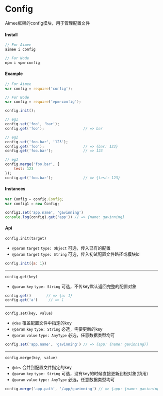 # Config

Aimee框架的config模块，用于管理配置文件


#### Install

```javascript
// For Aimee
aimee i config
```

```javascript
// For Node
npm i vpm-config
```


#### Example
```javascript
// For Aimee
var config = require('config');

```
```javascript
// For Node
var config = require('vpm-config');

```


```javascript
config.init();

// eg1
config.set('foo', 'bar');
config.get('foo');					// => bar

// eg2
config.set('foo.bar', '123');
config.get('foo');					// => {bar: 123}
config.get('foo.bar');				// => 123

// eg3
config.merge('foo.bar', {
    test: 123
});
config.get('foo.bar');				// => {test: 123}
```  

#### Instances
```javascript
var Config = config.Config;
var config1 = new Config;

config1.set('app.name', 'gavinning')
console.log(config1.get('app')) // => {name: gavinning}
```

#### Api

``config.init(target)``
* ``@param`` ``target`` ``type: Object`` 可选，传入已有的配置
* ``@param`` ``target`` ``type: String`` 可选，传入初试配置文件路径或模块id   
```javascript
config.init({a: 1})
```
---

``config.get(key)``
* ``@param`` ``key`` ``type: String`` 可选，不传key默认返回完整的配置对象
```javascript
config.get() 	   // => {a: 1}
config.get('a') 	// => 1
```
---

``config.set(key, value)``
* ``@des`` 覆盖配置文件中指定的key
* ``@param`` ``key`` ``type: String`` 必选，需要更新的key
* ``@param`` ``value`` ``type: AnyType`` 必选，任意数据类型均可
```javascript
config.set('app.name', 'gavinning') // => {app: {name: gavinning}}
```
---

``config.merge(key, value)``
* ``@des`` 合并到配置文件指定的key
* ``@param`` ``key`` ``type: String`` 可选，没有key的时候直接更新到根对象(慎用)
* ``@param`` ``value`` ``type: AnyType`` 必选，任意数据类型均可
```javascript
config.merge('app.path', '/app/gavinning') // => {app: {name: gavinning, path: '/app/gavinning'}}
```
